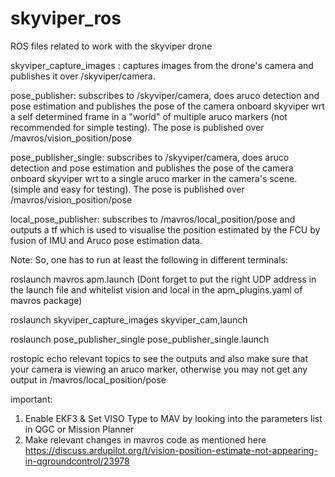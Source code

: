 # skyviper_ros
ROS files related to work with the skyviper drone

skyviper_capture_images : captures images from the drone's camera and publishes it over /skyviper/camera.

pose_publisher: subscribes to /skyviper/camera, does aruco detection and pose estimation and publishes the pose of the camera onboard skyviper wrt a self determined frame in a "world" of multiple aruco markers (not recommended for simple testing). The pose is published over /mavros/vision_position/pose

pose_publisher_single: subscribes to /skyviper/camera, does aruco detection and pose estimation and  publishes the pose of the camera onboard skyviper wrt to a single aruco marker in the camera's scene.(simple and easy for testing). The pose is published over /mavros/vision_position/pose

local_pose_publisher: subscribes to /mavros/local_position/pose and outputs a tf which is used to visualise the position estimated by the FCU by fusion of IMU and Aruco pose estimation data.

Note:
So, one has to run at least the following in different terminals:

roslaunch mavros apm.launch 
(Dont forget to put the right UDP address in the launch file and whitelist vision and local in the apm_plugins.yaml of mavros package)

roslaunch skyviper_capture_images skyviper_cam,launch

roslaunch pose_publisher_single pose_publisher_single.launch

rostopic echo relevant topics to see the outputs and also make sure that your camera is viewing an aruco marker, otherwise you may not get any output in /mavros/local_position/pose 

important:

1. Enable EKF3 &
Set VISO Type to MAV by looking into the parameters list in QGC or Mission Planner
2. Make relevant changes in mavros code as mentioned here https://discuss.ardupilot.org/t/vision-position-estimate-not-appearing-in-qgroundcontrol/23978





